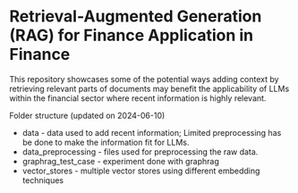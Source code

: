 # Retrieval-Augmented Generation (RAG) for Finance Application in Finance
This repository showcases some of the potential ways adding context by retrieving relevant parts of documents may benefit the applicability of LLMs within the financial sector where recent information is highly relevant.

Folder structure (updated on 2024-06-10)
* data - data used to add recent information; Limited preprocessing has be done to make the information fit for LLMs.
* data_preprocessing - files used for preprocessing the raw data.
* graphrag_test_case - experiment done with graphrag
* vector_stores - multiple vector stores using different embedding techniques
